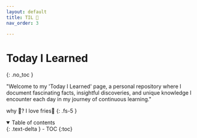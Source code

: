 ```yaml
---
layout: default
title: TIL 🍟
nav_order: 3

---
```

# Today I Learned 
{: .no_toc }

"Welcome to my 'Today I Learned' page, a personal repository where I document fascinating facts, insightful discoveries, and unique knowledge I encounter each day in my journey of continuous learning."   

why 🍟? I love fries💜
{: .fs-5 }

<details open markdown="block">
  <summary>
    Table of contents
  </summary>
  {: .text-delta }
- TOC
{:toc}
</details>

